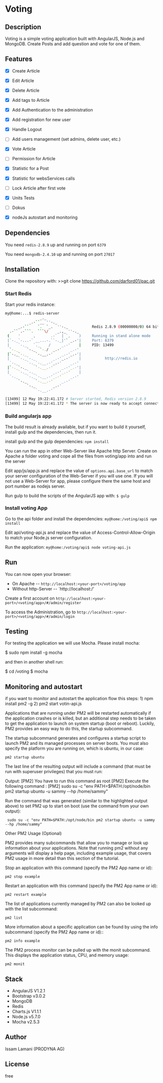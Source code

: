 # Voting

## Description

Voting is a simple voting application built with AngularJS, Node.js and MongoDB. Create Posts and add question and vote for one of them.

## Features

- [x] Create Article
- [x] Edit Article
- [x] Delete Article
- [x] Add tags to Article
- [x] Add Authentication to the administration
- [x] Add registration for new user
- [x] Handle Logout
- [ ] Add users management (set admins, delete user, etc.)
- [X] Vote Article
- [ ] Permission for Article
- [X] Statistic for a Post
- [x] Statistic for websServices calls 
- [ ] Lock Article after first vote
- [x] Units Tests
- [ ] Dokus
- [x] nodeJs autostart and monitoring


## Dependencies

You need `redis-2.8.9` up and running on port `6379`

You need `mongodb-2.4.10` up and running on port `27017`

## Installation

Clone the repository with: >>git clone https://github.com/darford01/pac.git

### Start Redis

Start your redis instance:
```bash
my@home:...$ redis-server 
                _._                                                  
           _.-``__ ''-._                                             
      _.-``    `.  `_.  ''-._           Redis 2.8.9 (00000000/0) 64 bit
  .-`` .-```.  ```\/    _.,_ ''-._                                   
 (    '      ,       .-`  | `,    )     Running in stand alone mode
 |`-._`-...-` __...-.``-._|'` _.-'|     Port: 6379
 |    `-._   `._    /     _.-'    |     PID: 13499
  `-._    `-._  `-./  _.-'    _.-'                                   
 |`-._`-._    `-.__.-'    _.-'_.-'|                                  
 |    `-._`-._        _.-'_.-'    |           http://redis.io        
  `-._    `-._`-.__.-'_.-'    _.-'                                   
 |`-._`-._    `-.__.-'    _.-'_.-'|                                  
 |    `-._`-._        _.-'_.-'    |                                  
  `-._    `-._`-.__.-'_.-'    _.-'                                   
      `-._    `-.__.-'    _.-'                                       
          `-._        _.-'                                           
              `-.__.-'                                               

[13499] 12 May 19:22:41.172 # Server started, Redis version 2.8.9
[13499] 12 May 19:22:41.172 * The server is now ready to accept connections on port 6379
```

### Build angularjs app

The build result is already available, but if you want to build it yourself, install gulp and the dependencies, then run it.

install gulp and the gulp dependencies: `npm install`

You can run the app in other Web-Server like Apache http Server. Create on Apache a folder voting and cope all the files from voting/app into and run the server

Edit app/js/app.js and replace the value of `options.api.base_url` to match your server configuration of the Web-Server if you will use one. If you will not use a Web-Server for app, please configure there the same host and port number as nodejs server. 

Run gulp to build the scripts of the AngularJS app with: `$ gulp`

### Install voting App

Go to the api folder and install the dependencies: `my@home:/voting/api$ npm install`

Edit api/voting-api.js and replace the value of Access-Control-Allow-Origin to match your Node.js server configuration.

Run the application: `my@home:/voting/api$ node voting-api.js`

## Run

You can now open your browser: 
* On Apache -- `http://localhost:<your-port>/voting/app`
* Without http-Server -- `http://localhost:<your-port>/'

Create a first account on `http://localhost:<your-port>/<voting/app>/#/admin/register`

To access the Administration, go to `http://localhost:<your-port>/<voting/app>/#/admin/login`

## Testing 

For testing the application we will use Mocha. Please install mocha:

$ sudo npm install -g mocha

and then in another shell run:

$ cd /voting
$ mocha 

## Monitoring and autostart
if you want to monitor and autostart the application flow this steps:
	1) npm install pm2 -g
	2) pm2 start votin-api.js

Applications that are running under PM2 will be restarted automatically if the application crashes or is killed, but an additional step needs to be taken to get the application to launch on system startup (boot or reboot). Luckily, PM2 provides an easy way to do this, the startup subcommand.

The startup subcommand generates and configures a startup script to launch PM2 and its managed processes on server boots. You must also specify the platform you are running on, which is ubuntu, in our case:

    pm2 startup ubuntu

The last line of the resulting output will include a command (that must be run with superuser privileges) that you must run:

Output:
[PM2] You have to run this command as root
[PM2] Execute the following command :
[PM2] sudo su -c "env PATH=$PATH:/opt/node/bin pm2 startup ubuntu -u sammy --hp /home/sammy"

Run the command that was generated (similar to the highlighted output above) to set PM2 up to start on boot (use the command from your own output):

     sudo su -c "env PATH=$PATH:/opt/node/bin pm2 startup ubuntu -u sammy --hp /home/sammy"

Other PM2 Usage (Optional)

PM2 provides many subcommands that allow you to manage or look up information about your applications. Note that running pm2 without any arguments will display a help page, including example usage, that covers PM2 usage in more detail than this section of the tutorial.

Stop an application with this command (specify the PM2 App name or id):

    pm2 stop example

Restart an application with this command (specify the PM2 App name or id):

    pm2 restart example

The list of applications currently managed by PM2 can also be looked up with the list subcommand:

    pm2 list

More information about a specific application can be found by using the info subcommand (specify the PM2 App name or id)::

    pm2 info example

The PM2 process monitor can be pulled up with the monit subcommand. This displays the application status, CPU, and memory usage:

    pm2 monit

## Stack

* AngularJS V1.2.1
* Bootstrap v3.0.2
* MongoDB
* Redis
* Charts.js V1.1.1
* Node.js v5.7.0
* Mocha v2.5.3
 
## Author

Issam Lamani (PRODYNA AG)

## License
free

